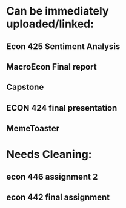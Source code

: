 # Can be immediately uploaded/linked:

## Econ 425 Sentiment Analysis

## MacroEcon Final report

## Capstone

## ECON 424 final presentation

## MemeToaster

# Needs Cleaning:

## econ 446 assignment 2

## econ 442 final assignment

